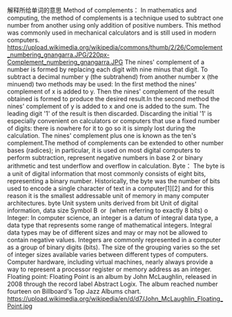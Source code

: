 解释所给单词的意思
Method of complements：
   In mathematics and computing, the method of complements is a technique used to subtract one number
from another using only addition of positive numbers. This method was commonly used in mechanical 
calculators and is still used in modern computers.
https://upload.wikimedia.org/wikipedia/commons/thumb/2/26/Complement_numbering_gnangarra.JPG/220px-Complement_numbering_gnangarra.JPG
   The nines' complement of a number is formed by replacing each digit with nine minus that digit. 
To subtract a decimal number y (the subtrahend) from another number x (the minuend) two methods 
may be used:
   In the first method the nines' complement of x is added to y. Then the nines' complement of the 
result obtained is formed to produce the desired result.In the second method the nines' complement 
of y is added to x and one is added to the sum. The leading digit '1' of the result is then discarded.
Discarding the initial '1' is especially convenient on calculators or computers that use a fixed number
of digits: there is nowhere for it to go so it is simply lost during the calculation. The nines' 
complement plus one is known as the ten's complement.The method of complements can be extended to other
number bases (radices); in particular, it is used on most digital computers to perform subtraction, 
represent negative numbers in base 2 or binary arithmetic and test underflow and overflow in calculation.
Byte：
   The byte is a unit of digital information that most commonly consists of eight bits, representing 
a binary number. Historically, the byte was the number of bits used to encode a single character of 
text in a computer[1][2] and for this reason it is the smallest addressable unit of memory in many 
computer architectures.
             byte
Unit system 	units derived from bit
Unit of	  digital information, data size
Symbol	 B or (when referring to exactly 8 bits) o 
Integer:
    In computer science, an integer is a datum of integral data type, a data type that represents some range
of mathematical integers. Integral data types may be of different sizes and may or may not be allowed to
contain negative values. Integers are commonly represented in a computer as a group of binary digits 
(bits). The size of the grouping varies so the set of integer sizes available varies between different
types of computers. Computer hardware, including virtual machines, nearly always provide a way to 
represent a processor register or memory address as an integer.
Floating point:
    Floating Point is an album by John McLaughlin, released in 2008 through the record label Abstract Logix. 
The album reached number fourteen on Billboard's Top Jazz Albums chart.
https://upload.wikimedia.org/wikipedia/en/d/d7/John_McLaughlin_Floating_Point.jpg

